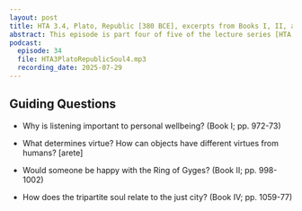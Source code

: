 ```yaml
---
layout: post
title: HTA 3.4, Plato, Republic [380 BCE], excerpts from Books I, II, and IV
abstract: This episode is part four of five of the lecture series [HTA 3] on Plato's Republic, excerpts from Books I, II, and IV.
podcast:
  episode: 34
  file: HTA3PlatoRepublicSoul4.mp3
  recording_date: 2025-07-29
---
```


## Guiding Questions

* Why is listening important to personal wellbeing? (Book I; pp. 972-73)

* What determines virtue? How can objects have different virtues from humans? [arete]

* Would someone be happy with the Ring of Gyges? (Book II; pp. 998-1002)

* How does the tripartite soul relate to the just city? (Book IV; pp. 1059-77)
